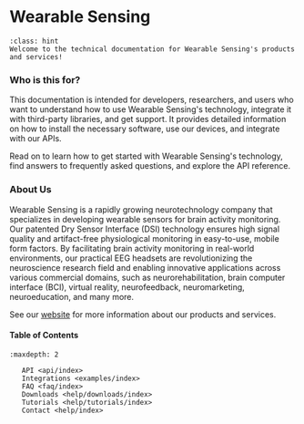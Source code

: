 # Wearable Sensing


```{admonition} Technical Documentation
:class: hint
Welcome to the technical documentation for Wearable Sensing's products and services!
```

### Who is this for?
This documentation is intended for developers, researchers, and users who want to understand how to use Wearable Sensing's technology, integrate it with third-party libraries, and get support. It provides detailed information on how to install the necessary software, use our devices, and integrate with our APIs.

Read on to learn how to get started with Wearable Sensing's technology, find answers to frequently asked questions, and explore the API reference.

### About Us
Wearable Sensing is a rapidly growing neurotechnology company that specializes in developing wearable sensors for brain activity monitoring. Our patented Dry Sensor Interface (DSI) technology ensures high signal quality and artifact-free physiological monitoring in easy-to-use, mobile form factors. By facilitating brain activity monitoring in real-world environments, our practical EEG headsets are revolutionizing the neuroscience research field and enabling innovative applications across various commercial domains, such as neurorehabilitation, brain computer interface (BCI), virtual reality, neurofeedback, neuromarketing, neuroeducation, and many more.

See our [website](https://wearablesensing.com) for more information about our products and services.

#### Table of Contents

```{toctree}
:maxdepth: 2

   API <api/index>
   Integrations <examples/index>
   FAQ <faq/index>
   Downloads <help/downloads/index>
   Tutorials <help/tutorials/index>
   Contact <help/index>
```